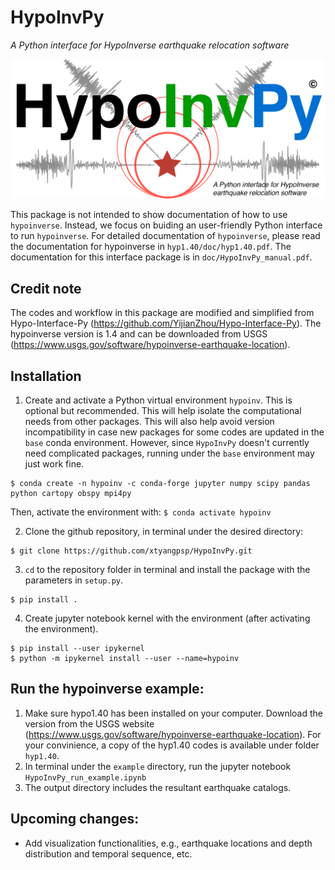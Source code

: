 # HypoInvPy
*A Python interface for HypoInverse earthquake relocation software*

![plot1](/figs/hypoinvpylogo.png)

This package is not intended to show documentation of how to use `hypoinverse`. Instead, we focus on buiding an user-friendly Python interface to run `hypoinverse`. For detailed documentation of `hypoinverse`, please read the documentation for hypoinverse in `hyp1.40/doc/hyp1.40.pdf`. The documentation for this interface package is in `doc/HypoInvPy_manual.pdf`.

## Credit note
The codes and workflow in this package are modified and simplified from Hypo-Interface-Py (https://github.com/YijianZhou/Hypo-Interface-Py). The hypoinverse version is 1.4 and can be downloaded from USGS (https://www.usgs.gov/software/hypoinverse-earthquake-location). 

## Installation
1. Create and activate a Python virtual environment `hypoinv`. This is optional but recommended. This will help isolate the computational needs from other packages. This will also help avoid version incompatibility in case new packages for some codes are updated in the `base` conda environment. However, since `HypoInvPy` doesn't currently need complicated packages, running under the `base` environment may just work fine. 
```
$ conda create -n hypoinv -c conda-forge jupyter numpy scipy pandas python cartopy obspy mpi4py
```
Then, activate the environment with: `$ conda activate hypoinv`

2. Clone the github repository, in terminal under the desired directory:
```
$ git clone https://github.com/xtyangpsp/HypoInvPy.git
```

3. `cd` to the repository folder in terminal and install the package with the parameters in `setup.py`.
```
$ pip install .
```

4. Create jupyter notebook kernel with the environment (after activating the environment).
```
$ pip install --user ipykernel
$ python -m ipykernel install --user --name=hypoinv
```

## Run the hypoinverse example:
1. Make sure hypo1.40 has been installed on your computer. Download the version from the USGS website (https://www.usgs.gov/software/hypoinverse-earthquake-location). For your convinience, a copy of the hyp1.40 codes is available under folder `hyp1.40`.
2. In terminal under the `example` directory, run the jupyter notebook `HypoInvPy_run_example.ipynb`
3. The output directory includes the resultant earthquake catalogs.

## Upcoming changes:
* Add visualization functionalities, e.g., earthquake locations and depth distribution and temporal sequence, etc.




